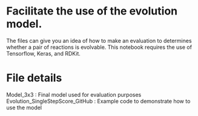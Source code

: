 # Facilitate the use of the evolution model.
The files can give you an idea of how to make an evaluation to determines whether a pair of reactions is evolvable. This notebook requires the use of Tensorflow, Keras, and RDKit.

# File details
Model_3x3 : Final model used for evaluation purposes \
Evolution_SingleStepScore_GitHub : Example code to demonstrate how to use the model
